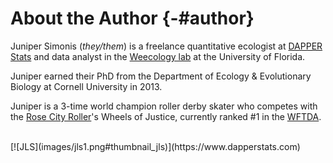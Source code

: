 # About the Author {-#author}

Juniper Simonis (*they/them*) is a freelance quantitative ecologist at [DAPPER Stats](www.dapperstats.com) 
and data analyst in the [Weecology lab](www.weecology.org) at the University of Florida.

Juniper earned their PhD from the Department of Ecology & Evolutionary Biology at Cornell University in 2013.

Juniper is a 3-time world champion roller derby skater who competes with the [Rose City Roller](www.rosecityrollers.com)'s Wheels of Justice, 
currently ranked #1 in the [WFTDA](www.wftda.com).

<br> 
[![JLS](images/jls1.png#thumbnail_jls)](https://www.dapperstats.com)

